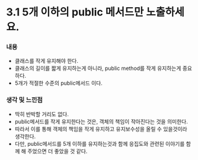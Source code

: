 # 3.1 5개 이하의 public 메서드만 노출하세요.

### 내용

- 클래스를 작게 유지해야 한다.
- 클래스의 길이를 짧게 유지하는게 아니라, public method를 작게 유지하는게 중요하다.
- 5개가 적절한 수준의 public메서드 이다.

### 생각 및 느낀점

- 딱히 반박할 거리도 없다.
- public메서드를 작게 유지한다는 것은, 객체의 책임이 작아진다는 것을 의미한다.
- 따라서 이를 통해 객체의 책임을 작게 유지하고 유지보수성을 올릴 수 있을것이라 생각한다.
- 다만, public메서드를 5개 이하를 유지하는것과 함께 응집도와 관련된 이야기를 함께 해 주었으면 더 좋았을 것 같다.